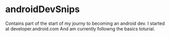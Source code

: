 # androidDevSnips
Contains part of the start of my journy to becoming an android dev.
I started at developer.android.com
And am currently followng the basics toturial.
